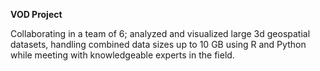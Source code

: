 **VOD Project**

Collaborating in a team of 6; analyzed and visualized large 3d geospatial datasets, handling combined data sizes up to 10 GB using R and Python while meeting with knowledgeable experts in the field.
